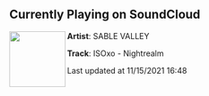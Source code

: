 ## Currently Playing on SoundCloud

[<img align="left" width="100" src="https://i1.sndcdn.com/artworks-62a6ItSqpM5oqFmg-csQnpg-t500x500.jpg">](https://soundcloud.com/sablevalley/nightrealm?in=isoxo/sets/nightrealm-ep)

**Artist**: SABLE VALLEY 

**Track**: ISOxo - Nightrealm

Last updated at 11/15/2021 16:48
